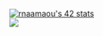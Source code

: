 <a href="https://github.com/oakoudad/badge42"><img src="https://badge.mediaplus.ma/landscapes/rnaamaou" alt="rnaamaou's 42 stats" /></a>
<br>
<a href="https://github.com/toufikbouzelmat?tab=repositories](https://github.com/Naamaoui-reda?tab=repositories">
  <img align="center" src="https://github-readme-stats.vercel.app/api/top-langs/?username=Naamaoui-reda&theme=dark"/>
</a>
